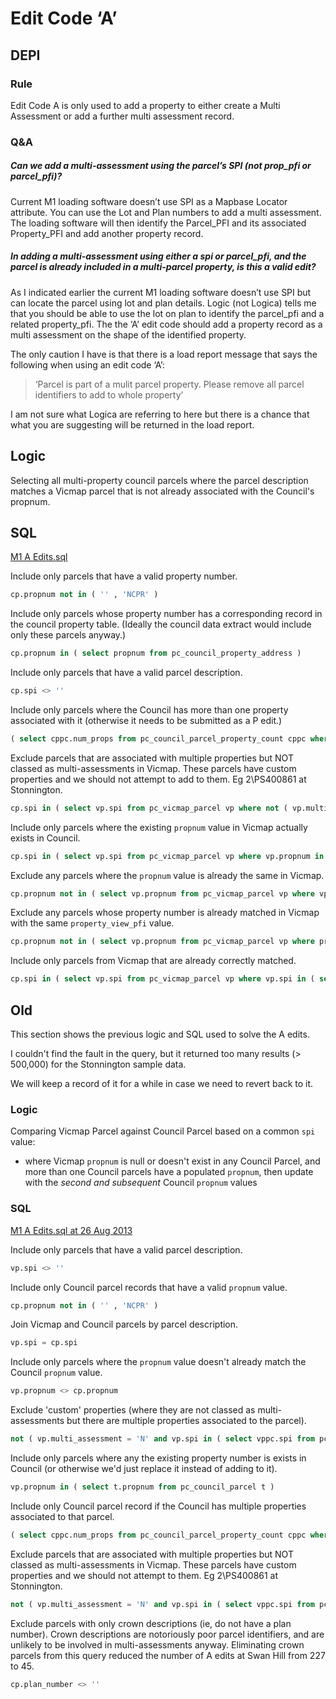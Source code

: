 # Edit Code ‘A’

## DEPI

### Rule

Edit Code A is only used to add a property to either create a Multi Assessment or add a further multi assessment record.

### Q&A

##### Can we add a multi-assessment using the parcel’s SPI (not prop_pfi or parcel_pfi)?

Current M1 loading software doesn’t use SPI as a Mapbase Locator attribute. You can use the Lot and Plan numbers to add a multi assessment. The loading software will then identify the Parcel_PFI and its associated Property_PFI and add another property record.

##### In adding a multi-assessment using either a spi or parcel_pfi, and the parcel is already included in a multi-parcel property, is this a valid edit?

As I indicated earlier the current M1 loading software doesn’t use SPI but can locate the parcel using lot and plan details. Logic (not Logica) tells me that you should be able to use the lot on plan to identify the parcel_pfi and a related property_pfi. The the ‘A’ edit code should add a property record as a multi assessment on the shape of the identified property.

The only caution I have is that there is a load report message that says the following when using an edit code ‘A’:

> ‘Parcel is part of a mulit parcel property. Please remove all parcel identifiers to add to whole property’

I am not sure what Logica are referring to here but there is a chance that what you are suggesting will be returned in the load report.

## Logic

Selecting all multi-property council parcels where the parcel description matches a Vicmap parcel that is not already associated with the Council's propnum.

## SQL

[M1 A Edits.sql](https://github.com/groundtruth/PoziConnectConfig/blob/master/~Shared/SQL/M1%20A%20Edits.sql)

Include only parcels that have a valid property number.

```sql
cp.propnum not in ( '' , 'NCPR' )
```

Include only parcels whose property number has a corresponding record in the council property table. (Ideally the council data extract would include only these parcels anyway.)

```sql
cp.propnum in ( select propnum from pc_council_property_address )
```

Include only parcels that have a valid parcel description.

```sql
cp.spi <> ''
```

Include only parcels where the Council has more than one property associated with it (otherwise it needs to be submitted as a P edit.)

```sql
( select cppc.num_props from pc_council_parcel_property_count cppc where cppc.spi = cp.spi ) > 1
```

Exclude parcels that are associated with multiple properties but NOT classed as multi-assessments in Vicmap. These parcels have custom properties and we should not attempt to add to them. Eg 2\PS400861 at Stonnington.

```sql
cp.spi in ( select vp.spi from pc_vicmap_parcel vp where not ( vp.multi_assessment = 'N' and vp.spi in ( select vppc.spi from pc_vicmap_parcel_property_count vppc where vppc.num_props > 1 ) ) )
```

Include only parcels where the existing `propnum` value in Vicmap actually exists in Council.

```sql
cp.spi in ( select vp.spi from pc_vicmap_parcel vp where vp.propnum in ( select propnum from pc_council_parcel ) )
```

Exclude any parcels where the `propnum` value is already the same in Vicmap.

```sql
cp.propnum not in ( select vp.propnum from pc_vicmap_parcel vp where vp.spi = cp.spi )
```

Exclude any parcels whose property number is already matched in Vicmap with the same `property_view_pfi` value.

```sql
cp.propnum not in ( select vp.propnum from pc_vicmap_parcel vp where property_view_pfi in ( select vp.property_view_pfi from pc_vicmap_parcel vp where vp.spi = cp.spi ) )
```

Include only parcels from Vicmap that are already correctly matched.

```sql
cp.spi in ( select vp.spi from pc_vicmap_parcel vp where vp.spi in ( select cpy.spi from pc_council_parcel cpy where cpy.spi = vp.spi and cpy.propnum = vp.propnum ) )
```

## Old

This section shows the previous logic and SQL used to solve the A edits.

I couldn't find the fault in the query, but it returned too many results (> 500,000) for the Stonnington sample data.

We will keep a record of it for a while in case we need to revert back to it.

### Logic

Comparing Vicmap Parcel against Council Parcel based on a common `spi` value:

* where Vicmap `propnum` is null or doesn't exist in any Council Parcel, and more than one Council parcels have a populated `propnum`, then update with the _second and subsequent_ Council `propnum` values

### SQL

[M1 A Edits.sql at 26 Aug 2013](https://github.com/groundtruth/PoziConnectConfig/blob/cd27392f9b25ed644bc80417f1ab4394f349414e/~Shared/SQL/M1%20A%20Edits.sql)

Include only parcels that have a valid parcel description.

```sql
vp.spi <> ''
```

Include only Council parcel records that have a valid `propnum` value.

```sql
cp.propnum not in ( '' , 'NCPR' )
```

Join Vicmap and Council parcels by parcel description.

```sql
vp.spi = cp.spi
```

Include only parcels where the `propnum` value doesn't already match the Council `propnum` value.

```sql
vp.propnum <> cp.propnum
```

Exclude 'custom' properties (where they are not classed as multi-assessments but there are multiple properties associated to the parcel).

```sql
not ( vp.multi_assessment = 'N' and vp.spi in ( select vppc.spi from pc_vicmap_parcel_property_count vppc where vppc.num_props > 1 ) )
```

Include only parcels where any the existing property number is exists in Council (or otherwise we'd just replace it instead of adding to it).

```sql
vp.propnum in ( select t.propnum from pc_council_parcel t )
```

Include only Council parcel record if the Council has multiple properties associated to that parcel.

```sql
( select cppc.num_props from pc_council_parcel_property_count cppc where cppc.spi = cp.spi ) > 1
```

Exclude parcels that are associated with multiple properties but NOT classed as multi-assessments in Vicmap. These parcels have custom properties and we should not attempt to them. Eg 2\PS400861 at Stonnington.

```sql
not ( vp.multi_assessment = 'N' and vp.spi in ( select vppc.spi from pc_vicmap_parcel_property_count vppc where vppc.num_props > 1 ) )
```

Exclude parcels with only crown descriptions (ie, do not have a plan number). Crown descriptions are notoriously poor parcel identifiers, and are unlikely to be involved in multi-assessments anyway. Eliminating crown parcels from this query reduced the number of A edits at Swan Hill from 227 to 45.

```sql
cp.plan_number <> ''
```